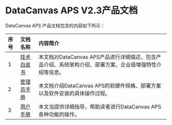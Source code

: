 # DataCanvas APS V2.3产品文档

DataCanvas APS 产品文档包含的内容如下所示：

| 序号 | 文档名称 | 内容简介 |
| :--- | :--- | :--- |
| 1 | [技术白皮书](white_paper.md) | 本文档对DataCanvas APS产品进行详细描述，包含产品介绍、系统架构介绍、部署方案、企业级增强特性介绍等信息。 |
| 2 | [管理员手册](admin_guide.md) | 本文档介绍DataCanvas APS的软硬件规格、部署方案以及软件安装的具体操作过程。 |
| 3 | [用户手册](user_guide.md) | 本文当提供详细指导，帮助读者进行DataCanvas APS各种功能的操作。 |



